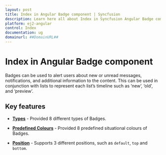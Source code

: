 ```yaml
---
layout: post
title: Index in Angular Badge component | Syncfusion
description: Learn here all about Index in Syncfusion Angular Badge component of Syncfusion Essential JS 2 and more.
platform: ej2-angular
control: Index 
documentation: ug
domainurl: ##DomainURL##
---
```


# Index in Angular Badge component

Badges can be used to alert users about new or unread messages, notifications, and additional information to the content. This can be used in conjunction with lists to
represent each list’s timeline such as ‘new’, ‘old’, and ‘preview’.

## Key features

* **[Types](./types)** - Provided 8 different types of Badges.

* **[Predefined Colours](./types#badge-styles)** - Provided 8 predefined situational colours of Badges.

* **[Position](./types#position)** - Supports 3 different positions, such as `default`,
`top` and `bottom`.
